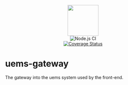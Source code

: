 <p align="center">
  <img width="100" height="100" src="https://github.com/ents-crew/uems-gateway/blob/master/uems-gateway.png?raw=true">
  <br>
  <img src="https://github.com/ents-crew/uems-gateway/workflows/Node.js%20CI/badge.svg" alt="Node.js CI"/>
  <br>
  <a href="https://coveralls.io/github/ents-crew/uems-gateway?branch=master">
    <img src="https://coveralls.io/repos/github/ents-crew/uems-gateway/badge.svg?branch=master" alt="Coverage Status"/>
  </a>
</p>

# uems-gateway
The gateway into the uems system used by the front-end.
